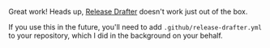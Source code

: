 Great work! Heads up, [Release Drafter](https://github.com/apps/release-drafter) doesn't work just out of the box.

If you use this in the future, you'll need to add `.github/release-drafter.yml` to your repository, which I did in the background on your behalf.
